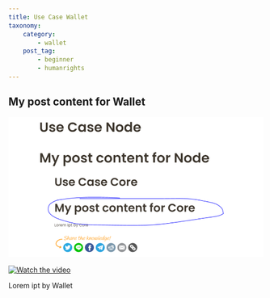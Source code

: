 ```yaml
---
title: Use Case Wallet
taxonomy:
    category:
        - wallet
    post_tag:
        - beginner
        - humanrights
---
```


## My post content for Wallet

![Test adding image](/_images/test-add-image-node.PNG)

[![Watch the video](https://img.youtube.com/vi/nTQUwghvy5Q/default.jpg)](https://youtu.be/nTQUwghvy5Q)

Lorem ipt by Wallet